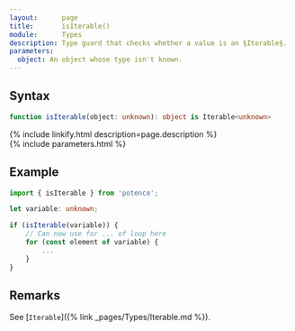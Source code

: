 ```yaml
---
layout:      page
title:       isIterable()
module:      Types
description: Type guard that checks whether a value is an §Iterable§.
parameters:
  object: An object whose type isn't known.
---
```

## Syntax

```ts
function isIterable(object: unknown): object is Iterable<unknown>
```

<div class="description">{% include linkify.html description=page.description %}</div>
{% include parameters.html %}

## Example

```ts
import { isIterable } from 'potence';

let variable: unknown;

if (isIterable(variable)) {
    // Can now use for ... of loop here
    for (const element of variable) {
        ...
    }
}
```

## Remarks

See [`Iterable`]({% link _pages/Types/Iterable.md %}).
